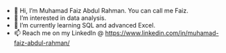 - 👋 Hi, I’m Muhamad Faiz Abdul Rahman. You can call me Faiz. 
- 👀 I’m interested in data analysis.
- 🌱 I’m currently learning SQL and advanced Excel.
- 📫 Reach me on my LinkedIn @ https://www.linkedin.com/in/muhamad-faiz-abdul-rahman/

<!---
farology/farology is a ✨ special ✨ repository because its `README.md` (this file) appears on your GitHub profile.
You can click the Preview link to take a look at your changes.
--->
